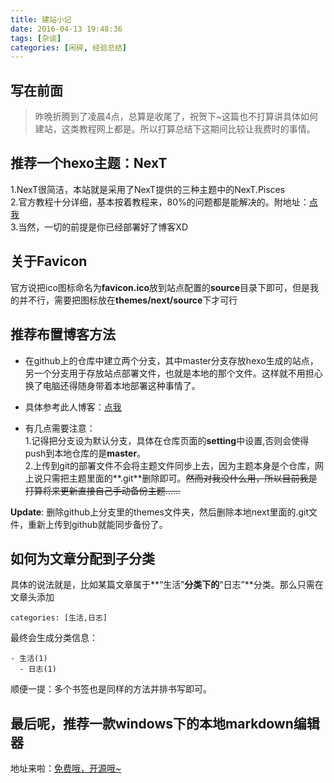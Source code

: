 ```yaml
---
title: 建站小记
date: 2016-04-13 19:48:36
tags: [杂谈]
categories: [闲碎, 经验总结]
---
```


## 写在前面

>昨晚折腾到了凌晨4点，总算是收尾了，祝贺下~这篇也不打算讲具体如何建站，这类教程网上都是。所以打算总结下这期间比较让我费时的事情。

<!--more-->

## 推荐一个hexo主题：NexT  
1.NexT很简洁，本站就是采用了NexT提供的三种主题中的NexT.Pisces  
2.官方教程十分详细，基本按着教程来，80%的问题都是能解决的。附地址：[点我](http://theme-next.iissnan.com/getting-started.html)  
3.当然，一切的前提是你已经部署好了博客XD

## 关于Favicon
官方说把ico图标命名为**favicon.ico**放到站点配置的**source**目录下即可，但是我的并不行，需要把图标放在**themes/next/source**下才可行

## 推荐布置博客方法

- 在github上的仓库中建立两个分支，其中master分支存放hexo生成的站点，另一个分支用于存放站点部署文件，也就是本地的那个文件。这样就不用担心换了电脑还得随身带着本地部署这种事情了。

- 具体参考此人博客：[点我](http://crazymilk.github.io/2015/12/28/GitHub-Pages-Hexo%E6%90%AD%E5%BB%BA%E5%8D%9A%E5%AE%A2/#more)

- 有几点需要注意：  
  1.记得把分支设为默认分支，具体在仓库页面的**setting**中设置,否则会使得push到本地仓库的是**master**。  
  2.上传到git的部署文件不会将主题文件同步上去，因为主题本身是个仓库，网上说只需把主题里面的**.git**删除即可。~~然而对我没什么用，所以目前我是打算将来更新直接自己手动备份主题......~~  

**Update**: 删除github上分支里的themes文件夹，然后删除本地next里面的.git文件，重新上传到github就能同步备份了。

## 如何为文章分配到子分类
具体的说法就是，比如某篇文章属于**“生活”**分类下的**“日志”**分类。那么只需在文章头添加
```
categories: [生活,日志]
```

最终会生成分类信息：

```
- 生活(1)
  - 日志(1)
```

顺便一提：多个书签也是同样的方法并排书写即可。

## 最后呢，推荐一款windows下的本地markdown编辑器
地址来啦：[免费哦，开源哦~](https://github.com/chenguanzhou/MarkDownEditor/releases)









